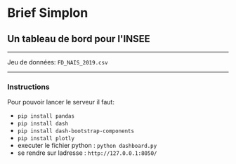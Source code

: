 # Brief Simplon 

## Un tableau de bord pour l'INSEE
---

Jeu de données: `FD_NAIS_2019.csv`

---

### Instructions

Pour pouvoir lancer le serveur il faut:
- `pip install pandas`
- `pip install dash`
- `pip install dash-bootstrap-components`
- `pip install plotly`
- executer le fichier python : `python dashboard.py`
- se rendre sur ladresse : `http://127.0.0.1:8050/`
